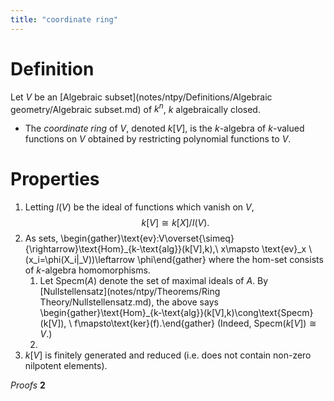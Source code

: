 ```yaml
---
title: "coordinate ring"
---
```


# Definition
Let $V$ be an [Algebraic subset](notes/ntpy/Definitions/Algebraic geometry/Algebraic subset.md) of $k^n$, $k$ algebraically closed. 
- The *coordinate ring* of $V$, denoted $k[V]$, is the $k$-algebra of $k$-valued functions on $V$ obtained by restricting polynomial functions to $V$.

# Properties
1. Letting $I(V)$ be the ideal of functions which vanish on $V$, $$k[V]\cong k[X]/I(V).$$
2. As sets, \begin{gather}\text{ev}:V\overset{\simeq}{\rightarrow}\text{Hom}_{k-\text{alg}}(k[V],k),\\ x\mapsto \text{ev}_x \\ (x_i=\phi(X_i|_V))\leftarrow \phi\end{gather} where the hom-set consists of $k$-algebra homomorphisms.
	1. Let $\text{Specm}(A)$ denote the set of maximal ideals of $A$. By [Nullstellensatz](notes/ntpy/Theorems/Ring Theory/Nullstellensatz.md), the above says \begin{gather}\text{Hom}_{k-\text{alg}}(k[V],k)\cong\text{Specm}(k[V]), \\ f\mapsto\text{ker}(f).\end{gather} (Indeed, $\text{Specm}(k[V])\cong V$.)
	2. 
3. $k[V]$ is finitely generated and reduced (i.e. does not contain non-zero nilpotent elements).

*Proofs*
**2**
